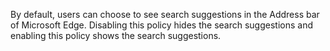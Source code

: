 By default, users can choose to see search suggestions in the Address bar of Microsoft Edge.  Disabling this policy hides the search suggestions and enabling this policy shows the search suggestions.